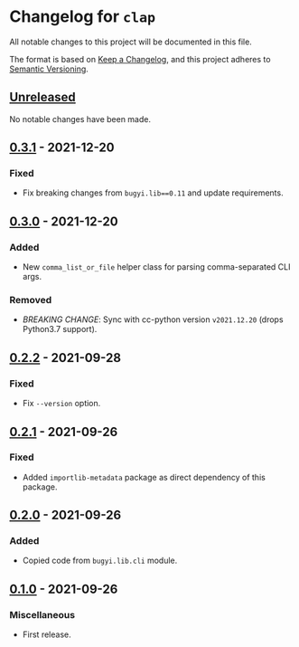 # Changelog for `clap`

All notable changes to this project will be documented in this file.

The format is based on [Keep a Changelog], and this project adheres to
[Semantic Versioning].

[Keep a Changelog]: https://keepachangelog.com/en/1.0.0/
[Semantic Versioning]: https://semver.org/


## [Unreleased](https://github.com/bbugyi200/clap/compare/0.3.1...HEAD)

No notable changes have been made.


## [0.3.1](https://github.com/bbugyi200/clap/compare/0.3.0...0.3.1) - 2021-12-20

### Fixed

* Fix breaking changes from `bugyi.lib==0.11` and update requirements.


## [0.3.0](https://github.com/bbugyi200/clap/compare/0.2.2...0.3.0) - 2021-12-20

### Added

* New `comma_list_or_file` helper class for parsing comma-separated CLI args.

### Removed

* *BREAKING CHANGE*: Sync with cc-python version `v2021.12.20` (drops Python3.7 support).


## [0.2.2](https://github.com/bbugyi200/clap/compare/0.2.1...0.2.2) - 2021-09-28

### Fixed

* Fix `--version` option.


## [0.2.1](https://github.com/bbugyi200/clap/compare/0.2.0...0.2.1) - 2021-09-26

### Fixed

* Added `importlib-metadata` package as direct dependency of this package.


## [0.2.0](https://github.com/bbugyi200/clap/compare/0.1.0...0.2.0) - 2021-09-26

### Added

* Copied code from `bugyi.lib.cli` module.


## [0.1.0](https://github.com/bbugyi200/clap/releases/tag/0.1.0) - 2021-09-26

### Miscellaneous

* First release.
